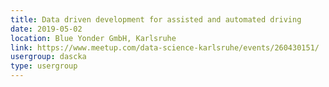 ```yaml
---
title: Data driven development for assisted and automated driving
date: 2019-05-02
location: Blue Yonder GmbH, Karlsruhe
link: https://www.meetup.com/data-science-karlsruhe/events/260430151/
usergroup: dascka
type: usergroup
---
```

